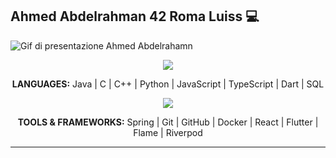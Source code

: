 ## Ahmed Abdelrahman 42 Roma Luiss 💻

![Gif di presentazione Ahmed Abdelrahamn](show.gif)

<p align="center">	
  <a href="https://skillicons.dev">
    <img src="https://skillicons.dev/icons?i=java,c,cpp,python,js,ts,dart,mysql" />
  </a>
</p>

<p align="center">
  <strong>LANGUAGES:</strong> Java | C | C++ | Python | JavaScript | TypeScript  | Dart | SQL
</p>

<p align="center">	
  <a href="https://skillicons.dev">
    <img src="https://skillicons.dev/icons?i=spring,git,github,docker,react,flutter" />
  </a>
</p>

<p align="center">
  <strong>TOOLS & FRAMEWORKS:</strong> Spring | Git | GitHub | Docker | React | Flutter | Flame | Riverpod 
</p>

<hr/>
